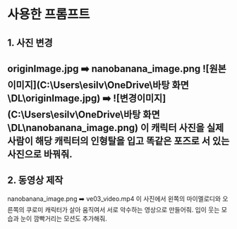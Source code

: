 # 사용한 프롬프트

## 1. 사진 변경

originImage.jpg ➡️ nanobanana_image.png
![원본이미지](C:\Users\esilv\OneDrive\바탕 화면\DL\originImage.jpg) ➡️ ![변경이미지](C:\Users\esilv\OneDrive\바탕 화면\DL\nanobanana_image.png)
이 캐릭터 사진을 실제 사람이 해당 캐릭터의 인형탈을 입고 똑같은 포즈로 서 있는 사진으로 바꿔줘.
---
## 2. 동영상 제작

nanobanana_image.png ➡️ ve03_video.mp4
이 사진에서 왼쪽의 마이멜로디와 오른쪽의 쿠로미 캐릭터가 살아 움직여서 서로 악수하는 영상으로 만들어줘. 입이 웃는 모습과 눈이 깜빡거리는 모션도 추가해줘.